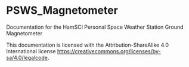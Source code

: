 # PSWS_Magnetometer
Documentation for the HamSCI Personal Space Weather Station Ground Magnetometer

This documentation is licensed with the Attribution-ShareAlike 4.0 International license https://creativecommons.org/licenses/by-sa/4.0/legalcode.

